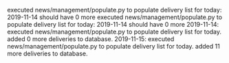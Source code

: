 executed news/management/populate.py to populate delivery list for today: 2019-11-14 should have 0 more
executed news/management/populate.py to populate delivery list for today: 2019-11-14 should have 0 more
2019-11-14: executed news/management/populate.py to populate delivery list for today. added 0 more deliveries to database.
2019-11-15: executed news/management/populate.py to populate delivery list for today. added 11 more deliveries to database.
